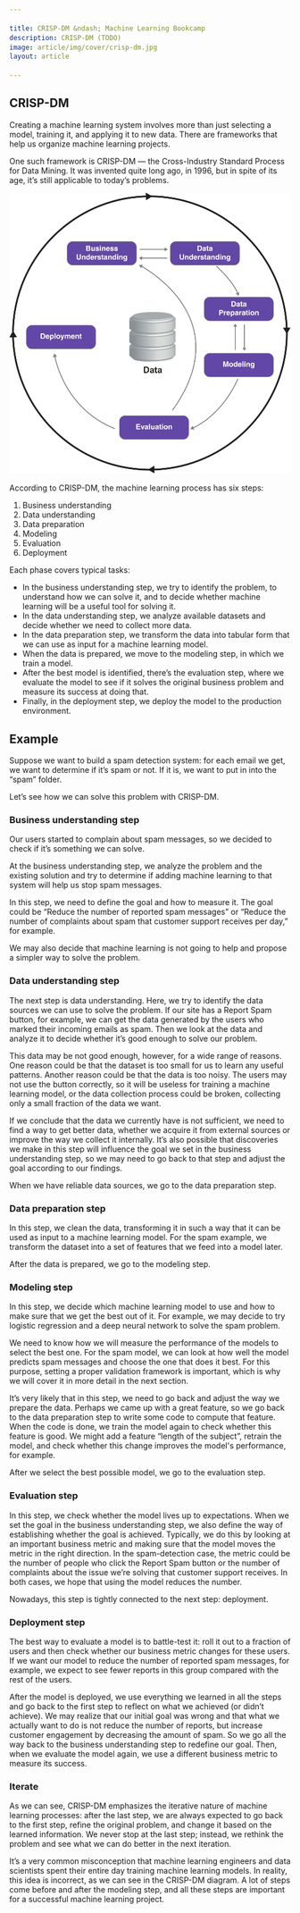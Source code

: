 ```yaml
---

title: CRISP-DM &ndash; Machine Learning Bookcamp
description: CRISP-DM (TODO)
image: article/img/cover/crisp-dm.jpg
layout: article

---
```


## CRISP-DM

Creating a machine learning system involves more than just selecting a model, training it, and applying it to new data. There are frameworks that help us organize machine learning projects.

One such framework is CRISP-DM — the Cross-Industry Standard Process for Data Mining. It was invented quite long ago, in 1996, but in spite of its age, it’s still applicable to today’s problems.


<img class="img-fluid" src="img/crisp-dm/crisp_dm.svg">


According to CRISP-DM, the machine learning process has six steps:

1. Business understanding
2. Data understanding
3. Data preparation
4. Modeling
5. Evaluation
6. Deployment


Each phase covers typical tasks:

*   In the business understanding step, we try to identify the problem, to understand how we can solve it, and to decide whether machine learning will be a useful tool for solving it.
*   In the data understanding step, we analyze available datasets and decide whether we need to collect more data.
*   In the data preparation step, we transform the data into tabular form that we can use as input for a machine learning model.
*   When the data is prepared, we move to the modeling step, in which we train a model.
*   After the best model is identified, there’s the evaluation step, where we evaluate the model to see if it solves the original business problem and measure its success at doing that.
*   Finally, in the deployment step, we deploy the model to the production environment.



## Example

Suppose we want to build a spam detection system: for each email we get, we want to determine if it’s spam or not. If it is, we want to put in into the “spam” folder.

Let’s see how we can solve this problem with CRISP-DM.


### Business understanding step

Our users started to complain about spam messages, so we decided to check if it’s something we can solve.

At the business understanding step, we analyze the problem and the existing solution and try to determine if adding machine learning to that system will help us stop spam messages.

In this step, we need to define the goal and how to measure it. The goal could be “Reduce the number of reported spam messages” or “Reduce the number of complaints about spam that customer support receives per day,” for example.

We may also decide that machine learning is not going to help and propose a simpler way to solve the problem.


### Data understanding step

The next step is data understanding. Here, we try to identify the data sources we can use to solve the problem. If our site has a Report Spam button, for example, we can get the data generated by the users who marked their incoming emails as spam. Then we look at the data and analyze it to decide whether it’s good enough to solve our problem.

This data may be not good enough, however, for a wide range of reasons. One reason could be that the dataset is too small for us to learn any useful patterns. Another reason could be that the data is too noisy. The users may not use the button correctly, so it will be useless for training a machine learning model, or the data collection process could be broken, collecting only a small fraction of the data we want.

If we conclude that the data we currently have is not sufficient, we need to find a way to get better data, whether we acquire it from external sources or improve the way we collect it internally. It’s also possible that discoveries we make in this step will influence the goal we set in the business understanding step, so we may need to go back to that step and adjust the goal according to our findings.

When we have reliable data sources, we go to the data preparation step.


### Data preparation step

In this step, we clean the data, transforming it in such a way that it can be used as input to a machine learning model. For the spam example, we transform the dataset into a set of features that we feed into a model later.

After the data is prepared, we go to the modeling step.


### Modeling step

In this step, we decide which machine learning model to use and how to make sure that we get the best out of it. For example, we may decide to try logistic regression and a deep neural network to solve the spam problem.

We need to know how we will measure the performance of the models to select the best one. For the spam model, we can look at how well the model predicts spam messages and choose the one that does it best. For this purpose, setting a proper validation framework is important, which is why we will cover it in more detail in the next section.

It’s very likely that in this step, we need to go back and adjust the way we prepare the data. Perhaps we came up with a great feature, so we go back to the data preparation step to write some code to compute that feature. When the code is done, we train the model again to check whether this feature is good. We might add a feature “length of the subject”, retrain the model, and check whether this change improves the model's performance, for example.

After we select the best possible model, we go to the evaluation step.


### Evaluation step

In this step, we check whether the model lives up to expectations. When we set the goal in the business understanding step, we also define the way of establishing whether the goal is achieved. Typically, we do this by looking at an important business metric and making sure that the model moves the metric in the right direction. In the spam-detection case, the metric could be the number of people who click the Report Spam button or the number of complaints about the issue we’re solving that customer support receives. In both cases, we hope that using the model reduces the number.

Nowadays, this step is tightly connected to the next step: deployment.


### Deployment step

The best way to evaluate a model is to battle-test it: roll it out to a fraction of users and then check whether our business metric changes for these users. If we want our model to reduce the number of reported spam messages, for example, we expect to see fewer reports in this group compared with the rest of the users.

After the model is deployed, we use everything we learned in all the steps and go back to the first step to reflect on what we achieved (or didn’t achieve). We may realize that our initial goal was wrong and that what we actually want to do is not reduce the number of reports, but increase customer engagement by decreasing the amount of spam. So we go all the way back to the business understanding step to redefine our goal. Then, when we evaluate the model again, we use a different business metric to measure its success.


### Iterate

As we can see, CRISP-DM emphasizes the iterative nature of machine learning processes: after the last step, we are always expected to go back to the first step, refine the original problem, and change it based on the learned information. We never stop at the last step; instead, we rethink the problem and see what we can do better in the next iteration.

It’s a very common misconception that machine learning engineers and data scientists spent their entire day training machine learning models. In reality, this idea is incorrect, as we can see in the CRISP-DM diagram. A lot of steps come before and after the modeling step, and all these steps are important for a successful machine learning project.
